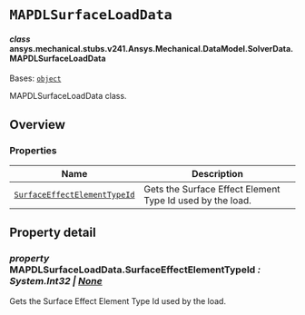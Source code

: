 # `MAPDLSurfaceLoadData`

<a id="ansys.mechanical.stubs.v241.Ansys.Mechanical.DataModel.SolverData.MAPDLSurfaceLoadData"></a>

#### *class* ansys.mechanical.stubs.v241.Ansys.Mechanical.DataModel.SolverData.MAPDLSurfaceLoadData

Bases: [`object`](https://docs.python.org/3/library/functions.html#object)

MAPDLSurfaceLoadData class.

<!-- !! processed by numpydoc !! -->

<a id="overview"></a>

## Overview

### Properties

| Name | Description |
|------------------------------------------------------------------------------------|-------------------------------------------------------------|
| [`SurfaceEffectElementTypeId`](#MAPDLSurfaceLoadData.SurfaceEffectElementTypeId)   | Gets the Surface Effect Element Type Id used by the load.   |

<a id="property-detail"></a>

## Property detail

<a id="MAPDLSurfaceLoadData.SurfaceEffectElementTypeId"></a>

### *property* MAPDLSurfaceLoadData.SurfaceEffectElementTypeId *: System.Int32 | [None](https://docs.python.org/3/library/constants.html#None)*

Gets the Surface Effect Element Type Id used by the load.

<!-- !! processed by numpydoc !! -->

